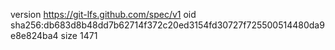 version https://git-lfs.github.com/spec/v1
oid sha256:db683d8b48dd7b62714f372c20ed3154fd30727f725500514480da9e8e824ba4
size 1471

